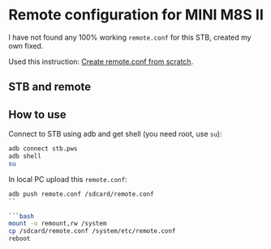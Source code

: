 # Remote configuration for MINI M8S II

I have not found any 100% working `remote.conf` for this STB,
created my own fixed.

Used this instruction: [Create remote.conf from scratch](https://forum.libreelec.tv/thread/3581-create-remote-conf-from-scratch/).

## STB and remote

## How to use

Connect to STB using adb and get shell (you need root, use `su`):

```bash
adb connect stb.pws
adb shell
su
```

In local PC upload this `remote.conf`:

```bash
adb push remote.conf /sdcard/remote.conf
``

```bash
mount -o remount,rw /system
cp /sdcard/remote.conf /system/etc/remote.conf
reboot
```
